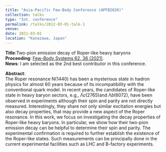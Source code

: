 ```yaml
---
title: "Asia-Pacific Few-Body Conference (APFB2020)"
collection: talks
type: "Int. conference"
permalink: /talks/2012-03-01-talk-1
venue: 
date: 2021-03-01
location: "Kanazawa, Japan"
---
```


<b>Title</b>:Two-pion emission decay of Roper-like heavy baryons\
<b>Proceeding</b>: [Few-Body Systems 62, 36 (2021)](https://doi.org/10.1007/s00601-021-01625-0).\
<b>News</b>: I am selected as the 2nd best contributor in this conference.

<b>Abstract</b>:\
The Roper resonance N(1440) has been a mysterious state in hadron physics for almost 60 years because of its incompatibility with the conventional quark model. In recent years, the candidates of Roper-like state in heavy baryon sectors, e.g., Λ𝑐(2765)and Λ𝑏(6072), have been observed in experiments although their spin and parity are not directly measured. Interestingly, they share not only similar excitation energies but also decay properties, that may provide a new aspect of the Roper resonance. In this work, we focus on investigating the decay properties of Roper-like heavy baryons. In particular, we show how their two-pion emission decay can be helpful to determine their spin and parity. The experimental confirmation is required to further establish the existence of the Roper-like states. Such measurements can be principally done in the current experimental facilities such as LHC and B-factory experiments.
